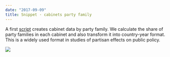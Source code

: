 ```yaml
---
date: "2017-09-09"
title: Snippet · cabinets party family
---
```


A first [script](https://github.com/hdigital/parlgov-snippets/tree/master/cabinet-party-family) creates cabinet data by party family. We calculate the share of party families in each cabinet and also transform it into country-year format. This is a widely used format in studies of partisan effects on public policy.


![](/images/parliament-sweden.jpg)
